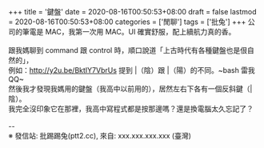 +++
title = '鍵盤'
date = 2020-08-16T00:50:53+08:00
draft = false
lastmod = 2020-08-16T00:50:53+08:00
categories = ['閒聊']
tags = ['批兔']
+++
公司的筆電是 MAC，我第一次用 MAC。UI 確實舒服，配上續航力真的香。<br>
<br>
跟我媽聊到 command 跟 control 時，順口說道「上古時代有各種鍵盤也是佷自然的」，<br>
例如：http://y2u.be/BktIY7VbrUs 提到 |（陰）跟 |（陽）的不同。~bash 雷我QQ~<br>
然後我才發現我媽用的鍵盤（我高中以前用的），居然左右下各有一個反斜鍵（| 陰）。<br>
我完全沒印象它在那裡，我高中寫程式都是按那邊嗎？還是換電腦太久忘記了？<br>
<br>
--<br>
※ 發信站: 批踢踢兔(ptt2.cc), 來自: xxx.xxx.xxx.xxx (臺灣)<br>
